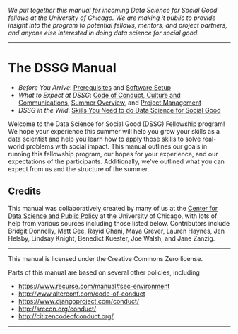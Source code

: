 _We put together this manual for incoming Data Science for Social Good fellows at the University of Chicago. We are making it public to provide insight into the program to potential fellows, mentors, and project partners, and anyone else interested in doing data science for social good._
________________
# The DSSG Manual
- *Before You Arrive*: [Prerequisites](prerequisites/) and [Software Setup](tech-tutorials/software-setup/)
- *What to Expect at DSSG*: [Code of Conduct, Culture and Communications](conduct-culture-and-communications/), [Summer Overview](summer-overview/), and [Project Management](project-management/)
- *DSSG in the Wild*: [Skills You Need to do Data Science for Social Good](skills-you-need/)

Welcome to the Data Science for Social Good (DSSG) Fellowship program! We hope your experience this summer will help you grow your skills as a data scientist and help you learn how to apply those skills to solve real-world problems with social impact. This manual outlines our goals in running this fellowship program, our hopes for your experience, and our expectations of the participants. Additionally, we’ve outlined what you can expect from us and the structure of the summer.

## Credits
This manual was collaboratively created by many of us at the [Center for Data Science and Public Policy](http://dsapp.uchicago.edu) at the University of Chicago, with lots of help from various sources including those listed below. Contributors include Bridgit Donnelly, Matt Gee, Rayid Ghani, Maya Grever, Lauren Haynes, Jen Helsby, Lindsay Knight, Benedict Kuester, Joe Walsh, and Jane Zanzig.

________________________
This manual is licensed under the Creative Commons Zero license.

Parts of this manual are based on several other policies, including
- https://www.recurse.com/manual#sec-environment
- http://www.alterconf.com/code-of-conduct
- https://www.djangoproject.com/conduct/
- http://srccon.org/conduct/
- http://citizencodeofconduct.org/

________________________

